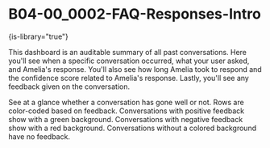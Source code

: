 # B04-00_0002-FAQ-Responses-Intro

{is-library="true"}

<snippet id="B04-00_0002-FAQ-Responses-Intro_snippet">



This dashboard is an auditable summary of all past conversations. Here you'll see when a specific conversation occurred, what your user asked, and Amelia's response. You'll also see how long Amelia took to respond and the confidence score related to Amelia's response. Lastly, you'll see any feedback given on the conversation.

See at a glance whether a conversation has gone well or not. Rows are color-coded based on feedback. Conversations with positive feedback show with a green background. Conversations with negative feedback show with a red background. Conversations without a colored background have no feedback.


</snippet>